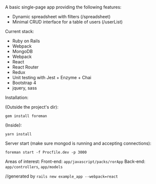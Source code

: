 A basic single-page app providing the following features:
* Dynamic spreadsheet with filters              (/spreadsheet)
* Minimal CRUD interface for a table of users   (/userList)

Current stack:
* Ruby on Rails
* Webpack
* MongoDB
* Webpack
* React
* React Router
* Redux
* Unit testing with Jest + Enzyme + Chai
* Bootstrap 4
* jquery, sass

Installation:

(Outside the project's dir):

`gem install foreman`

(Inside):

`yarn install`

Server start (make sure mongod is running and accepting connections):

`foreman start -f Procfile.dev -p 3000`

Areas of interest:
Front-end:    `app/javascript/packs/rorApp`
Back-end:     `app/controllers`, `app/models`


//generated by
`rails new example_app --webpack=react`
